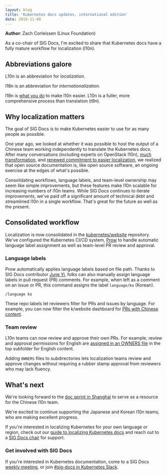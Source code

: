 ```yaml
---
layout: blog
title: 'Kubernetes docs updates, international edition'
date: 2018-11-08
---
```


**Author**: Zach Corleissen (Linux Foundation)

As a co-chair of SIG Docs, I'm excited to share that Kubernetes docs have a fully mature workflow for localization (l10n). 

## Abbreviations galore

L10n is an abbreviation for _localization_. 

I18n is an abbreviation for _internationalization_. 

I18n is [what you do](https://www.w3.org/International/questions/qa-i18n) to make l10n easier. L10n is a fuller, more comprehensive process than translation (_t9n_). 

## Why localization matters

The goal of SIG Docs is to make Kubernetes easier to use for as many people as possible.

One year ago, we looked at whether it was possible to host the output of a Chinese team working independently to translate the Kubernetes docs. After many conversations (including experts on OpenStack l10n), [much transformation](https://kubernetes.io/blog/2018/05/05/hugo-migration/), and [renewed commitment to easier localization](https://github.com/kubernetes/website/pull/10485), we realized that open source documentation is, like open source software, an ongoing exercise at the edges of what's possible. 

Consolidating workflows, language labels, and team-level ownership may seem like simple improvements, but these features make l10n scalable for increasing numbers of l10n teams. While SIG Docs continues to iterate improvements, we've paid off a significant amount of technical debt and streamlined l10n in a single workflow. That's great for the future as well as the present.

## Consolidated workflow

Localization is now consolidated in the [kubernetes/website](https://github.com/kubernetes/website) repository. We've configured the Kubernetes CI/CD system, [Prow](https://github.com/kubernetes/test-infra/tree/master/prow) to handle automatic language label assignment as well as team-level PR review and approval.

### Language labels 

Prow automatically applies language labels based on file path. Thanks to SIG Docs contributor [June Yi](https://github.com/kubernetes/test-infra/pull/9835), folks can also manually assign language labels in pull request (PR) comments. For example, when left as a comment on an issue or PR, this command assigns the label `language/ko` (Korean).


```
/language ko
```
 
These repo labels let reviewers filter for PRs and issues by language. For example, you can now filter the k/website dashboard for [PRs with Chinese content](https://github.com/kubernetes/website/pulls?utf8=%E2%9C%93&q=is%3Aopen+is%3Apr+label%3Alanguage%2Fzh).  

### Team review 

L10n teams can now review and approve their own PRs. For example, review and approval permissions for English are [assigned in an OWNERS file](https://github.com/kubernetes/website/blob/master/content/en/OWNERS) in the top subfolder for English content. 

Adding `OWNERS` files to subdirectories lets localization teams review and approve changes without requiring a rubber stamp approval from reviewers who may lack fluency.

## What's next

We're looking forward to the [doc sprint in Shanghai](https://kccncchina2018english.sched.com/event/HVb2/contributor-summit-doc-sprint-additional-registration-required) to serve as a resource for the Chinese l10n team.

We're excited to continue supporting the Japanese and Korean l10n teams, who are making excellent progress.

If you're interested in localizing Kubernetes for your own language or region, check out our [guide to localizing Kubernetes docs](https://kubernetes.io/docs/contribute/localization/) and reach out to a [SIG Docs chair](https://github.com/kubernetes/community/tree/master/sig-docs#leadership) for support.

### Get involved with SIG Docs 

If you're interested in Kubernetes documentation, come to a SIG Docs [weekly meeting](https://github.com/kubernetes/community/tree/master/sig-docs#meetings), or join [#sig-docs in Kubernetes Slack](https://kubernetes.slack.com/messages/C1J0BPD2M/details/).
